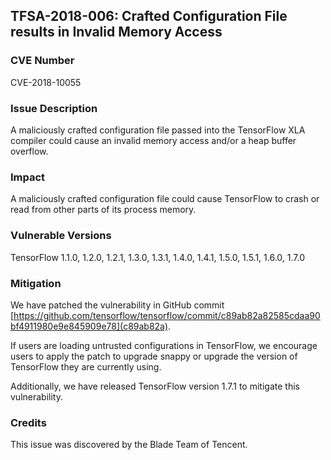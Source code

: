 ## TFSA-2018-006: Crafted Configuration File results in Invalid Memory Access

### CVE Number

CVE-2018-10055

### Issue Description

A maliciously crafted configuration file passed into the TensorFlow XLA compiler
could cause an invalid memory access and/or a heap buffer overflow.

### Impact

A maliciously crafted configuration file could cause TensorFlow to crash or
read from other parts of its process memory.

### Vulnerable Versions

TensorFlow 1.1.0, 1.2.0, 1.2.1, 1.3.0, 1.3.1, 1.4.0, 1.4.1, 1.5.0, 1.5.1, 1.6.0, 1.7.0

### Mitigation

We have patched the vulnerability in GitHub commit
[https://github.com/tensorflow/tensorflow/commit/c89ab82a82585cdaa90bf4911980e9e845909e78](c89ab82a).

If users are loading untrusted configurations in TensorFlow, we encourage users
to apply the patch to upgrade snappy or upgrade the version of TensorFlow they
are currently using.

Additionally, we have released TensorFlow version 1.7.1 to mitigate this
vulnerability.

### Credits

This issue was discovered by the Blade Team of Tencent.
